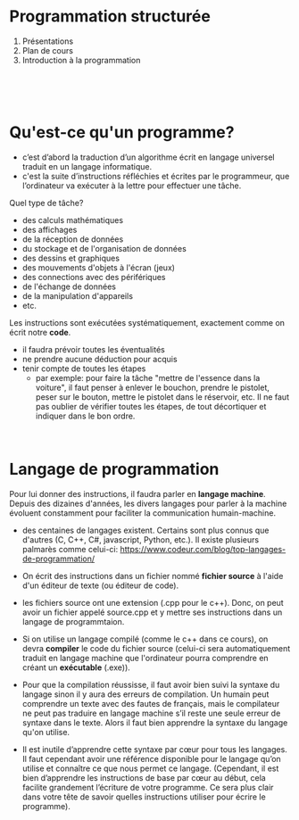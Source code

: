 # Programmation structurée

1. Présentations
2. Plan de cours
3. Introduction à la programmation

<br>
<br>
<br>

# Qu'est-ce qu'un programme?
- c’est d’abord la traduction d’un algorithme écrit en langage universel traduit en un langage informatique.
- c'est la suite d’instructions réfléchies et écrites par le programmeur, que l’ordinateur va exécuter à la lettre pour effectuer une tâche.


Quel type de tâche?
- des calculs mathématiques
- des affichages
- de la réception de données
- du stockage et de l'organisation de données
- des dessins et graphiques
- des mouvements d'objets à l'écran (jeux)
- des connections avec des périfériques
- de l'échange de données
- de la manipulation d'appareils
- etc.

Les instructions sont exécutées systématiquement, exactement comme on écrit notre **code**.
- il faudra prévoir toutes les éventualités
- ne prendre aucune déduction pour acquis
- tenir compte de toutes les étapes 
   - par exemple: pour faire la tâche "mettre de l'essence dans la voiture", il faut penser à enlever le bouchon, prendre le pistolet, peser sur le bouton, mettre le pistolet dans le réservoir, etc. Il ne faut pas oublier de vérifier toutes les étapes, de tout décortiquer et indiquer dans le bon ordre.
   
<br>

# Langage de programmation

Pour lui donner des instructions, il faudra parler en **langage machine**. Depuis des dizaines d'années, les divers langages pour parler à la machine évoluent constamment pour faciliter la communication humain-machine.

- des centaines de langages existent. Certains sont plus connus que d'autres (C, C++, C#, javascript, Python, etc.). Il existe plusieurs palmarès comme celui-ci: https://www.codeur.com/blog/top-langages-de-programmation/

- On écrit des instructions dans un fichier nommé **fichier source** à l'aide d'un éditeur de texte (ou éditeur de code).
- les fichiers source ont une extension (.cpp pour le c++). Donc, on peut avoir un fichier appelé source.cpp et y mettre ses instructions dans un langage de programmtaion.
- Si on utilise un langage compilé (comme le c++ dans ce cours), on devra **compiler** le code du fichier source (celui-ci sera automatiquement traduit en langage machine que l'ordinateur pourra comprendre en créant un **exécutable** (.exe)).
- Pour que la compilation réussisse, il faut avoir bien suivi la syntaxe du langage sinon il y aura des erreurs de compilation. Un humain peut comprendre un texte avec des fautes de français, mais le compilateur ne peut pas traduire en langage machine s’il reste une seule erreur de syntaxe dans le texte. Alors il faut bien apprendre la syntaxe du langage qu'on utilise.
-  Il est inutile d’apprendre cette syntaxe par cœur pour tous les langages. Il faut cependant avoir une référence disponible pour le langage qu’on utilise et connaître ce que nous permet ce langage. (Cependant, il est bien d’apprendre les instructions de base par cœur au début, cela facilite grandement l’écriture de votre programme. Ce sera plus clair dans votre tête de savoir quelles instructions utiliser pour écrire le programme).


